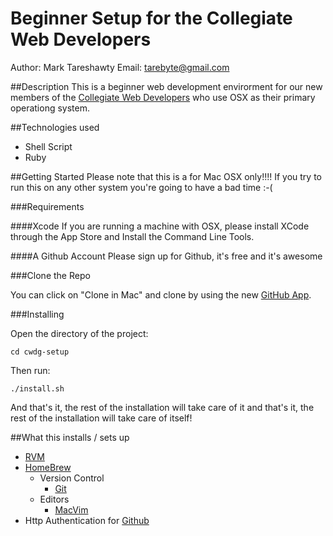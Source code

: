 Beginner Setup for the Collegiate Web Developers
==========

Author: Mark Tareshawty
Email: tarebyte@gmail.com

##Description
This is a beginner web development envirorment for our new members of the [Collegiate Web Developers](http://cwdg.github.com) 
who use OSX as their primary operationg system.

##Technologies used

* Shell Script
* Ruby

##Getting Started
Please note that this is a for Mac OSX only!!!! If you try to run this on any other system you're going to have a bad time :-(

###Requirements

####Xcode
If you are running a machine with OSX, please install XCode through the App Store and Install the Command Line Tools.

####A Github Account
Please sign up for Github, it's free and it's awesome

###Clone the Repo

You can click on "Clone in Mac" and clone by using the new [GitHub App](http://mac.github.com/).

###Installing

Open the directory of the project:

    cd cwdg-setup

Then run:

    ./install.sh

And that's it, the rest of the installation will take care of it and that's it, the rest of the installation will take care of itself!

##What this installs / sets up

* [RVM](https://rvm.io/)
* [HomeBrew](http://mxcl.github.com/homebrew/)
  * Version Control
    * [Git](http://git-scm.com/)
  * Editors
    * [MacVim](http://code.google.com/p/macvim/)
* Http Authentication for [Github](https://help.github.com/articles/set-up-git)

